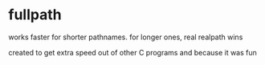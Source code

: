 # fullpath
works faster for shorter pathnames. for longer ones, real realpath wins

created to get extra speed out of other C programs and because it was fun
